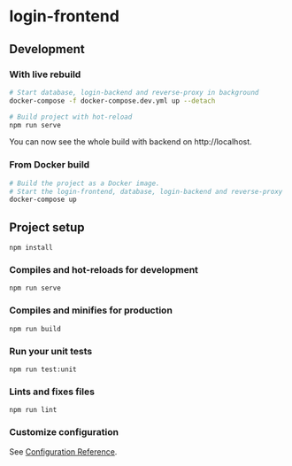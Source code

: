 # login-frontend

## Development

### With live rebuild

```bash
# Start database, login-backend and reverse-proxy in background
docker-compose -f docker-compose.dev.yml up --detach

# Build project with hot-reload
npm run serve
```

You can now see the whole build with backend on http://localhost.

### From Docker build

```bash
# Build the project as a Docker image.
# Start the login-frontend, database, login-backend and reverse-proxy
docker-compose up
```

## Project setup
```
npm install
```

### Compiles and hot-reloads for development
```
npm run serve
```

### Compiles and minifies for production
```
npm run build
```

### Run your unit tests
```
npm run test:unit
```

### Lints and fixes files
```
npm run lint
```

### Customize configuration
See [Configuration Reference](https://cli.vuejs.org/config/).
